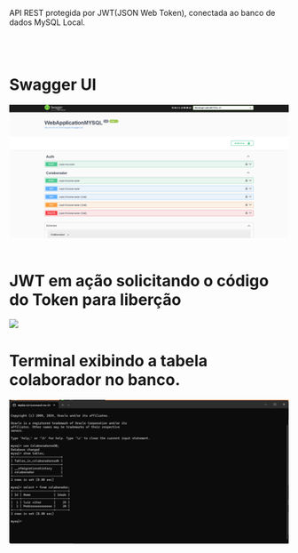 <p>
  API REST protegida por JWT(JSON Web Token), conectada ao banco de dados MySQL Local.
</p>

<br>
<br>

<h1>Swagger UI</h1>
<div>
  <img src="Swagger.png" width="1000px"/>
</div>

<br>

<h1>JWT em ação solicitando o código do Token para liberção</h1>
<div>
  <img src="ORM.png" width="1000px"/>
</div>


<h1>Terminal exibindo a tabela colaborador no banco.</h1>
<div>
  <img src="MySql.png" width="1000px"/>
</div>
